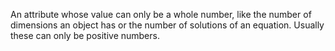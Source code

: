 An attribute whose value can only be a whole number, like the number of
dimensions an object has or the number of solutions of an equation.
Usually these can only be positive numbers.
